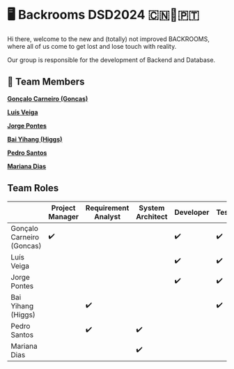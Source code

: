 # 🖥 Backrooms DSD2024 🇨🇳🤝🇵🇹
Hi there, welcome to the new and (totally) not improved BACKROOMS, where all of us come to get lost and lose touch with reality.

Our group is responsible for the development of Backend and Database.

## 👥️ **Team Members**


**[Gonçalo Carneiro (Goncas)]()**

**[Luís Veiga]()**

**[Jorge Pontes]()**

**[Bai Yihang (Higgs)](Docs/Higgs.pdf)**

**[Pedro Santos](Docs/PedroSantosCV.pdf)**

**[Mariana Dias](Docs/MarianaDiasCV.pdf)**

## **Team Roles**

|    |Project Manager|Requirement Analyst|System Architect|Developer|Tester|Liaison|
|---|---|---|---|---|---|---|
|Gonçalo Carneiro (Goncas)| ✔️| | | ✔️| ✔️| |
|Luís Veiga| | | | ✔️| ✔️| |
|Jorge Pontes| | | | ✔️| ✔️| |
|Bai Yihang (Higgs)| | ✔️| | | ✔️| |
|Pedro Santos| | ✔️| ✔️| | | |
|Mariana Dias| | | ✔️| | | ✔️|

